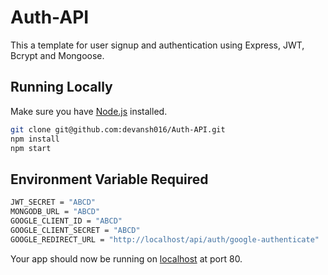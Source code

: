 # Auth-API
This a template for user signup and authentication using Express, JWT, Bcrypt and Mongoose.

## Running Locally

Make sure you have [Node.js](http://nodejs.org/) installed.

```sh
git clone git@github.com:devansh016/Auth-API.git
npm install
npm start
```
## Environment Variable Required
```sh
JWT_SECRET = "ABCD" 
MONGODB_URL = "ABCD"
GOOGLE_CLIENT_ID = "ABCD"
GOOGLE_CLIENT_SECRET = "ABCD"
GOOGLE_REDIRECT_URL = "http://localhost/api/auth/google-authenticate"
```

Your app should now be running on [localhost](http://localhost/) at port 80.
